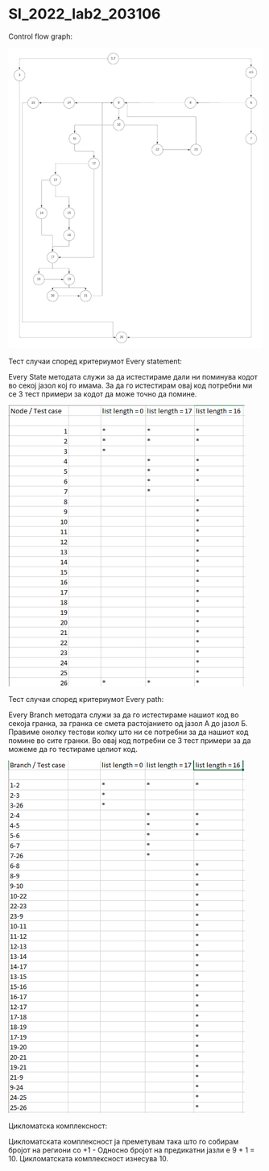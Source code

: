 # SI_2022_lab2_203106
Control flow graph:

![](cfg.jpeg)


Тест случаи според критериумот Every statement:

Every State методата служи за да истестираме дали ни поминува кодот
во секој јазол кој го имама. За да го истестирам овај код потребни ми се 
3 тест примери за кодот да може точно да помине.

![](node.png)

Тест случаи според критериумот Every path:

Every Branch методата служи за да го истестираме нашиот код во секоја гранка,
за гранка се смета растојанието од јазол А до јазол Б. Правиме онолку тестови
колку што ни се потребни за да нашиот код помине во сите гранки. Во овај код
потребни се 3 тест примери за да можеме да го тестираме целиот код.

![](branch.png)

Цикломатска комплексност:

Цикломатската комплексност ја преметувам така што го собирам бројот на региони  со +1 - Односно бројот на предикатни јазли е 9 + 1 = 10.
Цикломатската комплексност изнесува 10.

